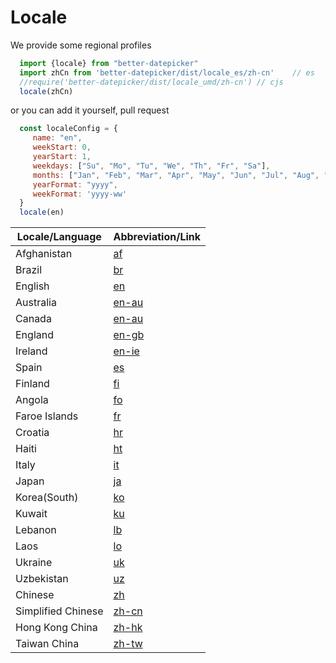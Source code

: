 # Locale

We provide some regional profiles

```js
  import {locale} from "better-datepicker"
  import zhCn from 'better-datepicker/dist/locale_es/zh-cn'    // es
  //require('better-datepicker/dist/locale_umd/zh-cn') // cjs
  locale(zhCn)
```

or you can add it yourself, pull request

```js
  const localeConfig = {
     name: "en",
     weekStart: 0,
     yearStart: 1,
     weekdays: ["Su", "Mo", "Tu", "We", "Th", "Fr", "Sa"],
     months: ["Jan", "Feb", "Mar", "Apr", "May", "Jun", "Jul", "Aug", "Sep", "Oct", "Nov", "Dec"],
     yearFormat: "yyyy",
     weekFormat: 'yyyy-ww'
  }
  locale(en)
```

| Locale/Language   | Abbreviation/Link | 
| ----------------- | -------------------------------- | 
| Afghanistan          |    [af](https://github.com/jumodada/better-datepicker/blob/master/locale/af.ts)     | 
| Brazil               |    [br](https://github.com/jumodada/better-datepicker/blob/master/locale/br.ts)  |  
| English              |    [en](https://github.com/jumodada/better-datepicker/blob/master/locale/en.ts)    | 
| Australia             |    [en-au](https://github.com/jumodada/better-datepicker/blob/master/locale/en-au.ts)   |
| Canada             |    [en-au](https://github.com/jumodada/better-datepicker/blob/master/locale/en-ca.ts)   |
| England             |    [en-gb](https://github.com/jumodada/better-datepicker/blob/master/locale/en-gb.ts)   |
| Ireland             |    [en-ie](https://github.com/jumodada/better-datepicker/blob/master/locale/en-ie.ts)   |
| Spain              |  [es](https://github.com/jumodada/better-datepicker/blob/master/locale/es.ts)   |  
| Finland             |   [fi](https://github.com/jumodada/better-datepicker/blob/master/locale/fi.ts)  | 
| Angola              |   [fo](https://github.com/jumodada/better-datepicker/blob/master/locale/fo.ts)   |  
| Faroe Islands              |    [fr](https://github.com/jumodada/better-datepicker/blob/master/locale/fr.ts)    |  
| Croatia               |    [hr](https://github.com/jumodada/better-datepicker/blob/master/locale/hr.ts)    |   
| Haiti              |      [ht](https://github.com/jumodada/better-datepicker/blob/master/locale/ht.ts)   | 
| Italy  |     [it](https://github.com/jumodada/better-datepicker/blob/master/locale/it.ts)   |  
| Japan  |     [ja](https://github.com/jumodada/better-datepicker/blob/master/locale/ja.ts)   | 
| Korea(South)  |     [ko](https://github.com/jumodada/better-datepicker/blob/master/locale/ko.ts)   | 
| Kuwait  |     [ku](https://github.com/jumodada/better-datepicker/blob/master/locale/ku.ts)   | 
| Lebanon  |     [lb](https://github.com/jumodada/better-datepicker/blob/master/locale/lb.ts)   | 
| Laos  |     [lo](https://github.com/jumodada/better-datepicker/blob/master/locale/lo.ts)   | 
| Ukraine  |     [uk](https://github.com/jumodada/better-datepicker/blob/master/locale/uk.ts)   | 
| Uzbekistan  |     [uz](https://github.com/jumodada/better-datepicker/blob/master/locale/uz.ts)   | 
| Chinese |     [zh](https://github.com/jumodada/better-datepicker/blob/master/locale/zh.ts)  | 
| Simplified Chinese  |     [zh-cn](https://github.com/jumodada/better-datepicker/blob/master/locale/zh-cn.ts)   | 
| Hong Kong China  |    [zh-hk](https://github.com/jumodada/better-datepicker/blob/master/locale/zh-hk.ts)   | 
| Taiwan China |    [zh-tw](https://github.com/jumodada/better-datepicker/blob/master/locale/zh-tw.ts)   | 

<br />  
